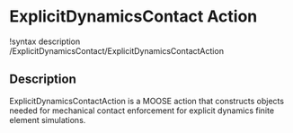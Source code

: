 # ExplicitDynamicsContact Action

!syntax description /ExplicitDynamicsContact/ExplicitDynamicsContactAction

## Description

ExplicitDynamicsContactAction is a MOOSE action that constructs objects needed for mechanical contact enforcement for explicit dynamics finite element simulations.
